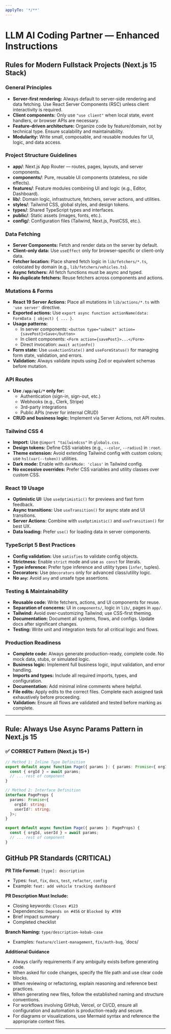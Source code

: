 ```yaml
---
applyTo: '*/**'
---
```


# LLM AI Coding Partner — Enhanced Instructions

## Rules for Modern Fullstack Projects (Next.js 15 Stack)

### General Principles

- **Server-first rendering:** Always default to server-side rendering and data fetching. Use React
  Server Components (RSC) unless client interactivity is required.
- **Client components:** Only use `"use client"` when local state, event handlers, or browser APIs
  are necessary.
- **Feature-driven architecture:** Organize code by feature/domain, not by technical type. Ensure
  scalability and maintainability.
- **Modularity:** Write small, composable, and reusable modules for UI, logic, and data access.

### Project Structure Guidelines

- **app/**: Next.js App Router — routes, pages, layouts, and server components.
- **components/**: Pure, reusable UI components (stateless, no side effects).
- **features/**: Feature modules combining UI and logic (e.g., Editor, Dashboard).
- **lib/**: Domain logic, infrastructure, fetchers, server actions, and utilities.
- **styles/**: Tailwind CSS, global styles, and design tokens.
- **types/**: Shared TypeScript types and interfaces.
- **public/**: Static assets (images, fonts, etc.).
- **config/**: Configuration files (Tailwind, Next.js, PostCSS, etc.).

### Data Fetching

- **Server Components:** Fetch and render data on the server by default.
- **Client-only data:** Use `useEffect` only for browser-specific or client-only data.
- **Fetcher location:** Place shared fetch logic in `lib/fetchers/*.ts`, colocated by domain (e.g.,
  `lib/fetchers/vehicles.ts`).
- **Async fetchers:** All fetch functions must be async and typed.
- **No duplicate fetchers:** Reuse fetchers across components and actions.

### Mutations & Forms

- **React 19 Server Actions:** Place all mutations in `lib/actions/*.ts` with `'use server'`
  directive.
- **Exported actions:** Use `export async function actionName(data: FormData | object) { ... }`.
- **Usage patterns:**
  - In server components: `<button type="submit" action={savePost}>Save</button>`
  - In client components: `<Form action={savePost}>...</Form>`
  - Direct invocation: `await actionFn()`
- **Form state:** Use `useActionState()` and `useFormStatus()` for managing form state, validation,
  and errors.
- **Validation:** Always validate inputs using Zod or equivalent schemas before mutation.

### API Routes

- **Use `/app/api/*` only for:**
  - Authentication (sign-in, sign-out, etc.)
  - Webhooks (e.g., Clerk, Stripe)
  - 3rd-party integrations
  - Public APIs (never for internal CRUD)
- **CRUD and business logic:** Implement via Server Actions, not API routes.

### Tailwind CSS 4

- **Import:** Use `@import "tailwindcss"` in `globals.css`.
- **Design tokens:** Define CSS variables (e.g., `--color`, `--radius`) in `:root`.
- **Theme extension:** Avoid extending Tailwind config with custom colors; use `hsl(var(--token))`
  utilities.
- **Dark mode:** Enable with `darkMode: 'class'` in Tailwind config.
- **No excessive overrides:** Prefer CSS variables and utility classes over custom CSS.

### React 19 Usage

- **Optimistic UI:** Use `useOptimistic()` for previews and fast form feedback.
- **Async transitions:** Use `useTransition()` for async state and UI transitions.
- **Server Actions:** Combine with `useOptimistic()` and `useTransition()` for best UX.
- **Data loading:** Prefer `use()` for loading data in server components.

### TypeScript 5 Best Practices

- **Config validation:** Use `satisfies` to validate config objects.
- **Strictness:** Enable `strict` mode and use `as const` for literals.
- **Type inference:** Prefer type inference and utility types (`infer`, tuples).
- **Decorators:** Use `@decorators` only for advanced class/utility logic.
- **No `any`:** Avoid `any` and unsafe type assertions.

### Testing & Maintainability

- **Reusable code:** Write fetchers, actions, and UI components for reuse.
- **Separation of concerns:** UI in `components/`, logic in `lib/`, pages in `app/`.
- **Tailwind:** Avoid over-customizing Tailwind; use CSS-first theming.
- **Documentation:** Document all systems, flows, and configs. Update docs after significant
  changes.
- **Testing:** Write unit and integration tests for all critical logic and flows.

### Production Readiness

- **Complete code:** Always generate production-ready, complete code. No mock data, stubs, or
  simulated logic.
- **Business logic:** Implement full business logic, input validation, and error handling.
- **Imports and types:** Include all required imports, types, and configuration.
- **Documentation:** Add minimal inline comments where helpful.
- **File edits:** Apply edits to the correct files. Complete each assigned task exhaustively before
  proceeding.
- **Validation:** Ensure all flows are validated and tested before marking as complete.

---

## Rule: Always Use Async Params Pattern in Next.js 15

### ✅ CORRECT Pattern (Next.js 15+)

```typescript
// Method 1: Inline Type Definition
export default async function Page({ params }: { params: Promise<{ orgId: string }> }) {
  const { orgId } = await params;
  // ... rest of component
}

// Method 2: Interface Definition
interface PageProps {
  params: Promise<{
    orgId: string;
    userId?: string;
  }>;
}

export default async function Page({ params }: PageProps) {
  const { orgId, userId } = await params;
  // ... rest of component
}
```

## GitHub PR Standards (CRITICAL)

**PR Title Format:** `[type]: description`
- Types: `feat`, `fix`, `docs`, `test`, `refactor`, `config`
- Example: `feat: add vehicle tracking dashboard`

**PR Description Must Include:**
- Closing keywords: `Closes #123`
- Dependencies: `Depends on #456` or `Blocked by #789`
- Brief impact summary
- Completed checklist

**Branch Naming:** `type/description-kebab-case`
- Examples: `feature/client-management`, `fix/auth-bug`, `docs/

**Additional Guidance**

- Always clarify requirements if any ambiguity exists before generating code.
- When asked for code changes, specify the file path and use clear code blocks.
- When reviewing or refactoring, explain reasoning and reference best practices.
- When generating new files, follow the established naming and structure conventions.
- For workflows involving GitHub, Vercel, or CI/CD, ensure all configuration and automation is
  production-ready and secure.
- For diagrams or visualizations, use Mermaid syntax and reference the appropriate context files.

---
